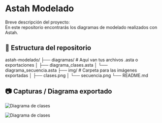 # Astah Modelado

Breve descripción del proyecto:  
En este repositorio encontrarás los diagramas de modelado realizados con Astah.

## 📂 Estructura del repositorio

astah-modelado/
├── diagramas/ # Aquí van tus archivos .asta o exportaciones
│ ├── diagrama_clases.asta
│ └── diagrama_secuencia.asta
├── img/ # Carpeta para las imágenes exportadas
│ ├── clases.png
│ └── secuencia.png
└── README.md

## 📷 Capturas / Diagrama exportado

![Diagrama de clases](imagenes/citas)

![Diagrama de clases](imagenes/concesionario)
